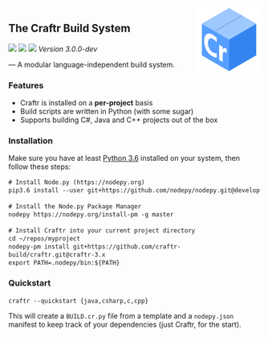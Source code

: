 <img align="right" src=".assets/craftr-logo.png">

## The Craftr Build System

<a href="https://opensource.org/licenses/MIT"><img src="https://img.shields.io/badge/License-MIT-yellow.svg"></a>
<a href="https://travis-ci.org/craftr-build/craftr"><img src="https://travis-ci.org/craftr-build/craftr.svg?branch=craftr-3.x"></a>
<a href="https://ci.appveyor.com/project/NiklasRosenstein/craftr"><img src="https://ci.appveyor.com/api/projects/status/6v01441cdq0s7mik?svg=true"></a>
*Version 3.0.0-dev*

&mdash; A modular language-independent build system.

### Features

  [Node.py Package Manager]: https://github.com/nodepy/nodepy-pm

* Craftr is installed on a **per-project** basis
* Build scripts are written in Python (with some sugar)
* Supports building C#, Java and C++ projects out of the box

### Installation

Make sure you have at least [Python 3.6](https://www.python.org/downloads/release/python-363/)
installed on your system, then follow these steps:

    # Install Node.py (https://nodepy.org)
    pip3.6 install --user git+https://github.com/nodepy/nodepy.git@develop

    # Install the Node.py Package Manager
    nodepy https://nodepy.org/install-pm -g master

    # Install Craftr into your current project directory
    cd ~/repos/myproject
    nodepy-pm install git+https://github.com/craftr-build/craftr.git@craftr-3.x
    export PATH=.nodepy/bin:${PATH}

### Quickstart

    craftr --quickstart {java,csharp,c,cpp}

This will create a `BUILD.cr.py` file from a template and a `nodepy.json`
manifest to keep track of your dependencies (just Craftr, for the start).
